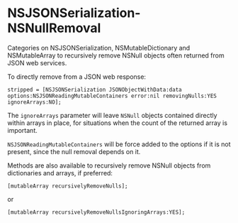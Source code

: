 NSJSONSerialization-NSNullRemoval
=================================

Categories on NSJSONSerialization, NSMutableDictionary and NSMutableArray to recursively remove NSNull objects often returned from JSON web services. 

To directly remove from a JSON web response:

```objc
stripped = [NSJSONSerialization JSONObjectWithData:data options:NSJSONReadingMutableContainers error:nil removingNulls:YES ignoreArrays:NO];
```

The `ignoreArrays` parameter will leave `NSNull` objects contained directly within arrays in place, for situations when the count of the returned array is important. 

`NSJSONReadingMutableContainers` will be force added to the options if it is not present, since the null removal depends on it.

Methods are also available to recursively remove NSNull objects from dictionaries and arrays, if preferred:
```objc
[mutableArray recursivelyRemoveNulls];
```
or
```objc
[mutableArray recursivelyRemoveNullsIgnoringArrays:YES];
```
